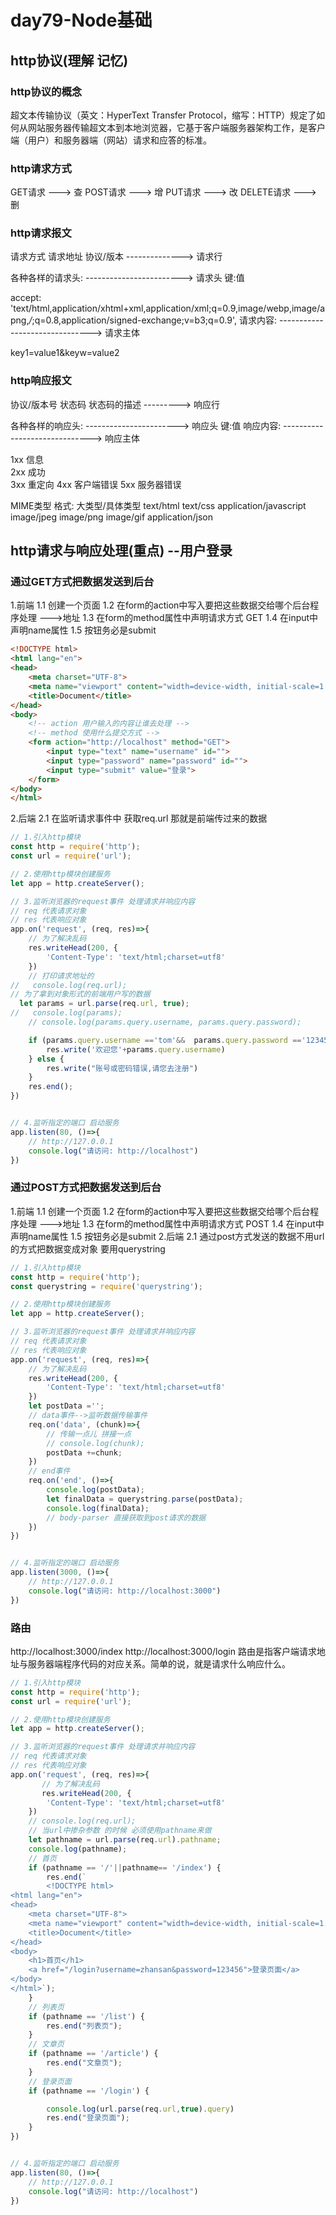 # day79-Node基础

## http协议(理解 记忆)

### http协议的概念
超文本传输协议（英文：HyperText Transfer Protocol，缩写：HTTP）规定了如何从网站服务器传输超文本到本地浏览器，它基于客户端服务器架构工作，是客户端（用户）和服务器端（网站）请求和应答的标准。
### http请求方式
GET请求  ---> 查
POST请求 ---> 增
PUT请求 ---> 改
DELETE请求 ---> 删


### http请求报文

请求方式  请求地址 协议/版本 --------------> 请求行

各种各样的请求头: ------------------------> 请求头
键:值
<!-- 浏览器告诉服务器 我能接受的文件格式是这些 -->
accept: 'text/html,application/xhtml+xml,application/xml;q=0.9,image/webp,image/apng,*/*;q=0.8,application/signed-exchange;v=b3;q=0.9',
请求内容: -------------------------------> 请求主体

key1=value1&keyw=value2


### http响应报文
协议/版本号 状态码 状态码的描述  ---------> 响应行

各种各样的响应头: -----------------------> 响应头
键:值
响应内容: ------------------------------> 响应主体



1xx 信息  
2xx 成功  
3xx 重定向 
4xx 客户端错误 
5xx 服务器错误


MIME类型
格式: 大类型/具体类型
text/html
text/css
application/javascript
image/jpeg
image/png
image/gif
application/json



## http请求与响应处理(重点) --用户登录

### 通过GET方式把数据发送到后台
1.前端
1.1 创建一个页面
1.2 在form的action中写入要把这些数据交给哪个后台程序处理 --->地址
1.3 在form的method属性中声明请求方式 GET
1.4 在input中声明name属性
1.5 按钮务必是submit
```html
<!DOCTYPE html>
<html lang="en">
<head>
    <meta charset="UTF-8">
    <meta name="viewport" content="width=device-width, initial-scale=1.0">
    <title>Document</title>
</head>
<body>
    <!-- action 用户输入的内容让谁去处理 -->
    <!-- method 使用什么提交方式 -->
    <form action="http://localhost" method="GET">
        <input type="text" name="username" id="">
        <input type="password" name="password" id="">
        <input type="submit" value="登录">
    </form>
</body>
</html>

```
2.后端
2.1 在监听请求事件中 获取req.url 那就是前端传过来的数据

```js
// 1.引入http模块
const http = require('http');
const url = require('url');

// 2.使用http模块创建服务
let app = http.createServer();

// 3.监听浏览器的request事件 处理请求并响应内容
// req 代表请求对象
// res 代表响应对象
app.on('request', (req, res)=>{
    // 为了解决乱码
    res.writeHead(200, {
        'Content-Type': 'text/html;charset=utf8'
    })
    // 打印请求地址的
//   console.log(req.url);
// 为了拿到对象形式的前端用户写的数据
  let params = url.parse(req.url, true);
//   console.log(params);
    // console.log(params.query.username, params.query.password);

    if (params.query.username =='tom'&&  params.query.password =='123456') {
        res.write('欢迎您'+params.query.username)
    } else {
        res.write("账号或密码错误,请您去注册")
    }
    res.end();
})


// 4.监听指定的端口 启动服务
app.listen(80, ()=>{
    // http://127.0.0.1
    console.log("请访问: http://localhost")
})
```
### 通过POST方式把数据发送到后台
1.前端
1.1 创建一个页面
1.2 在form的action中写入要把这些数据交给哪个后台程序处理 --->地址
1.3 在form的method属性中声明请求方式 POST
1.4 在input中声明name属性
1.5 按钮务必是submit
2.后端
2.1 通过post方式发送的数据不用url的方式把数据变成对象 要用querystring
```javascript
// 1.引入http模块
const http = require('http');
const querystring = require('querystring');

// 2.使用http模块创建服务
let app = http.createServer();

// 3.监听浏览器的request事件 处理请求并响应内容
// req 代表请求对象
// res 代表响应对象
app.on('request', (req, res)=>{
    // 为了解决乱码
    res.writeHead(200, {
        'Content-Type': 'text/html;charset=utf8'
    })
    let postData ='';
    // data事件-->监听数据传输事件
    req.on('data', (chunk)=>{
        // 传输一点儿 拼接一点
        // console.log(chunk);
        postData +=chunk;
    })
    // end事件
    req.on('end', ()=>{
        console.log(postData);
        let finalData = querystring.parse(postData);
        console.log(finalData);
        // body-parser 直接获取到post请求的数据
    })
})


// 4.监听指定的端口 启动服务
app.listen(3000, ()=>{
    // http://127.0.0.1
    console.log("请访问: http://localhost:3000")
})
```
### 路由

http://localhost:3000/index
http://localhost:3000/login
路由是指客户端请求地址与服务器端程序代码的对应关系。简单的说，就是请求什么响应什么。

```javascript
// 1.引入http模块
const http = require('http');
const url = require('url');

// 2.使用http模块创建服务
let app = http.createServer();

// 3.监听浏览器的request事件 处理请求并响应内容
// req 代表请求对象
// res 代表响应对象
app.on('request', (req, res)=>{
       // 为了解决乱码
       res.writeHead(200, {
        'Content-Type': 'text/html;charset=utf8'
    })
    // console.log(req.url);
    // 当url中掺杂参数 的时候 必须使用pathname来做
    let pathname = url.parse(req.url).pathname;
    console.log(pathname);
    // 首页
    if (pathname == '/'||pathname== '/index') {
        res.end(`
        <!DOCTYPE html>
<html lang="en">
<head>
    <meta charset="UTF-8">
    <meta name="viewport" content="width=device-width, initial-scale=1.0">
    <title>Document</title>
</head>
<body>
    <h1>首页</h1>
    <a href="/login?username=zhansan&password=123456">登录页面</a>
</body>
</html>`); 
    }
    // 列表页
    if (pathname == '/list') {
        res.end("列表页"); 
    }
    // 文章页
    if (pathname == '/article') {
        res.end("文章页"); 
    }
    // 登录页面
    if (pathname == '/login') {

        console.log(url.parse(req.url,true).query)
        res.end("登录页面"); 
    }
})


// 4.监听指定的端口 启动服务
app.listen(80, ()=>{
    // http://127.0.0.1
    console.log("请访问: http://localhost")
})
```